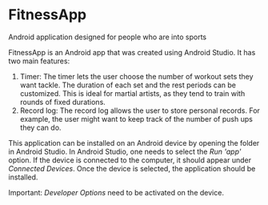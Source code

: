 # FitnessApp
Android application designed for people who are into sports

FitnessApp is an Android app that was created using Android Studio. It has two main features:
  1. Timer: The timer lets the user choose the number of workout sets they want tackle. The duration of each set and the rest periods can be customized. This is ideal for martial artists, as they tend to train with rounds of fixed durations.  
  2. Record log: The record log allows the user to store personal records. For example, the user might want to keep track of the number of push ups they can do.



This application can be installed on an Android device by opening the folder in Android Studio. In Android Studio, one needs to select the *Run 'app'* option. If the device is connected to the computer, it should appear under *Connected Devices*. Once the device is selected, the application should be installed.

Important: *Developer Options* need to be activated on the device.
